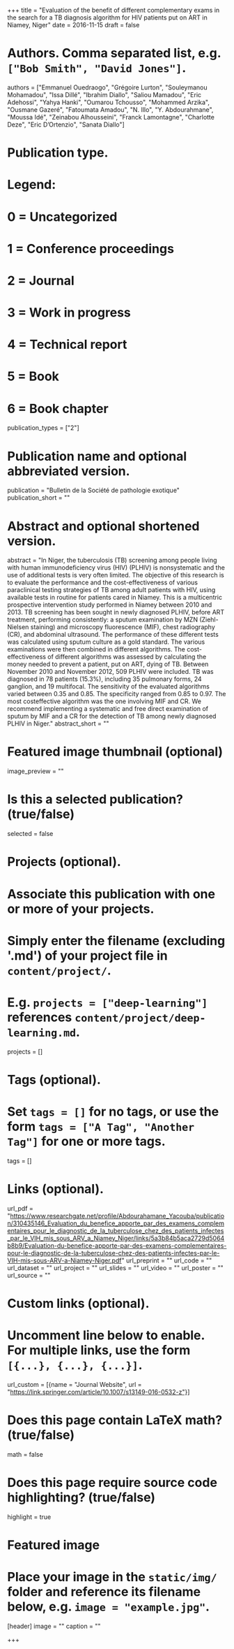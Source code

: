 +++
title = "Evaluation of the benefit of different complementary exams in the search for a TB diagnosis algorithm for HIV patients put on ART in Niamey, Niger"
date = 2016-11-15
draft = false

# Authors. Comma separated list, e.g. `["Bob Smith", "David Jones"]`.
authors = ["Emmanuel Ouedraogo", "Grégoire Lurton", "Souleymanou Mohamadou", "Issa Dillé", "Ibrahim Diallo", "Saliou Mamadou", "Eric Adehossi", "Yahya Hanki", "Oumarou Tchousso", "Mohammed Arzika", "Ousmane Gazeré", "Fatoumata Amadou", "N. Illo",  "Y. Abdourahmane", "Moussa Idé", "Zeinabou Alhousseini", "Franck Lamontagne", "Charlotte Deze", "Eric D’Ortenzio", "Sanata Diallo"]

# Publication type.
# Legend:
# 0 = Uncategorized
# 1 = Conference proceedings
# 2 = Journal
# 3 = Work in progress
# 4 = Technical report
# 5 = Book
# 6 = Book chapter
publication_types = ["2"]

# Publication name and optional abbreviated version.
publication = "Bulletin de la Société de pathologie exotique"
publication_short = ""

# Abstract and optional shortened version.
abstract = "In Niger, the tuberculosis (TB) screening among people living with human immunodeficiency virus (HIV) (PLHIV) is nonsystematic and the use of additional tests is very often limited. The objective of this research is to evaluate the performance and the cost-effectiveness of various paraclinical testing strategies of TB among adult patients with HIV, using available tests in routine for patients cared in Niamey. This is a multicentric prospective intervention study performed in Niamey between 2010 and 2013. TB screening has been sought in newly diagnosed PLHIV, before ART treatment, performing consistently: a sputum examination by MZN (Ziehl-Nielsen staining) and microscopy fluorescence (MIF), chest radiography (CR), and abdominal ultrasound. The performance of these different tests was calculated using sputum culture as a gold standard. The various examinations were then combined in different algorithms. The cost-effectiveness of different algorithms was assessed by calculating the money needed to prevent a patient, put on ART, dying of TB. Between November 2010 and November 2012, 509 PLHIV were included. TB was diagnosed in 78 patients (15.3%), including 35 pulmonary forms, 24 ganglion, and 19 multifocal. The sensitivity of the evaluated algorithms varied between 0.35 and 0.85. The specificity ranged from 0.85 to 0.97. The most costeffective algorithm was the one involving MIF and CR. We recommend implementing a systematic and free direct examination of sputum by MIF and a CR for the detection of TB among newly diagnosed PLHIV in Niger."
abstract_short = ""

# Featured image thumbnail (optional)
image_preview = ""

# Is this a selected publication? (true/false)
selected = false

# Projects (optional).
#   Associate this publication with one or more of your projects.
#   Simply enter the filename (excluding '.md') of your project file in `content/project/`.
#   E.g. `projects = ["deep-learning"]` references `content/project/deep-learning.md`.
projects = []

# Tags (optional).
#   Set `tags = []` for no tags, or use the form `tags = ["A Tag", "Another Tag"]` for one or more tags.
tags = []

# Links (optional).
url_pdf = "https://www.researchgate.net/profile/Abdourahamane_Yacouba/publication/310435146_Evaluation_du_benefice_apporte_par_des_examens_complementaires_pour_le_diagnostic_de_la_tuberculose_chez_des_patients_infectes_par_le_VIH_mis_sous_ARV_a_Niamey_Niger/links/5a3b84b5aca2729d5064b8b9/Evaluation-du-benefice-apporte-par-des-examens-complementaires-pour-le-diagnostic-de-la-tuberculose-chez-des-patients-infectes-par-le-VIH-mis-sous-ARV-a-Niamey-Niger.pdf"
url_preprint = ""
url_code = ""
url_dataset = ""
url_project = ""
url_slides = ""
url_video = ""
url_poster = ""
url_source = ""

# Custom links (optional).
#   Uncomment line below to enable. For multiple links, use the form `[{...}, {...}, {...}]`.
url_custom = [{name = "Journal Website", url = "https://link.springer.com/article/10.1007/s13149-016-0532-z"}]

# Does this page contain LaTeX math? (true/false)
math = false

# Does this page require source code highlighting? (true/false)
highlight = true

# Featured image
# Place your image in the `static/img/` folder and reference its filename below, e.g. `image = "example.jpg"`.
[header]
image = ""
caption = ""

+++
